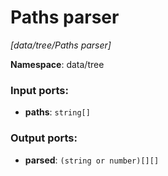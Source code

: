 # Paths parser

_[data/tree/Paths parser]_

__Namespace__: data/tree

### Input ports:

* __paths__: ` string[] `

### Output ports:

* __parsed__: ` (string or number)[][] `

